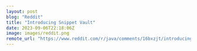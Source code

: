 ```yaml
---
layout: post
blog: "Reddit"
title: "Introducing Snippet Vault"
date: 2023-09-06T22:18:06Z
image: images/reddit.png
remote_url: "https://www.reddit.com/r/java/comments/16bxzjt/introducing_snippet_vault/"
---
```

